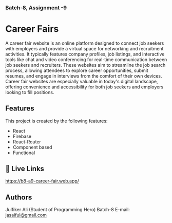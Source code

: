 
### Batch-8, Assignment -9
# Career Fairs
A career fair website is an online platform designed to connect job seekers with employers and provide a virtual space for networking and recruitment activities. It typically features company profiles, job listings, and interactive tools like chat and video conferencing for real-time communication between job seekers and recruiters. These websites aim to streamline the job search process, allowing attendees to explore career opportunities, submit resumes, and engage in interviews from the comfort of their own devices. Career fair websites are especially valuable in today's digital landscape, offering convenience and accessibility for both job seekers and employers looking to fill positions.

## Features

This project is created by the following features:

- React
- Firebase
- React-Router
- Component based
- Functional

## 🔗 Live Links
https://b8-a9-career-fair.web.app/

## Authors
Julfiker Ali
(Student of Programming Hero) Batch-8
E-mail: jasaiful@gmail.com